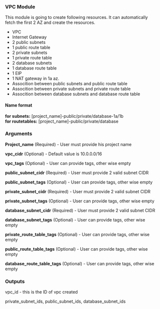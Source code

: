 ### VPC Module

This module is going to create following resources. It can automatically fetch the first 2 AZ and create the resources.

* VPC
* Internet Gateway
* 2 public subnets
* 1 public route table
* 2 private subnets
* 1 private route table
* 2 database subnets
* 1 database route table
* 1 EIP
* 1 NAT gateway in 1a az.
* Assocition between public subnets and public route table
* Assocition between private subnets and private route table
* Assocition between database subnets and database route table

#### Name format
**for subnets:** [project_name]-public/private/database-1a/1b <br/>
**for routetables:** [project_name]-public/private/database <br/>

### Arguments

**Project_name** (Required) - User must provide his project name <br/>

**vpc_cidr** (Optional) - Default value is 10.0.0.0/16 <br/>

**vpc_tags** (Optional) - User can provide tags, other wise empty <br/>

**public_subnet_cidr** (Required) - User must provide 2 valid subnet CIDR <br/>

**public_subnet_tags** (Optional) - User can provide tags, other wise empty <br/>

**private_subnet_cidr** (Required) - User must provide 2 valid subnet CIDR <br/>

**private_subnet_tags** (Optional) - User can provide tags, other wise empty <br/>

**database_subnet_cidr** (Required) - User must provide 2 valid subnet CIDR <br/>

**database_subnet_tags** (Optional) - User can provide tags, other wise empty <br/>

**private_route_table_tags** (Optional) - User can provide tags, other wise empty <br/>

**public_route_table_tags** (Optional) - User can provide tags, other wise empty <br/>

**database_route_table_tags** (Optional) - User can provide tags, other wise empty <br/>

### Outputs

vpc_id - this is the ID of vpc created <br/>

private_subnet_ids, public_subnet_ids, database_subnet_ids